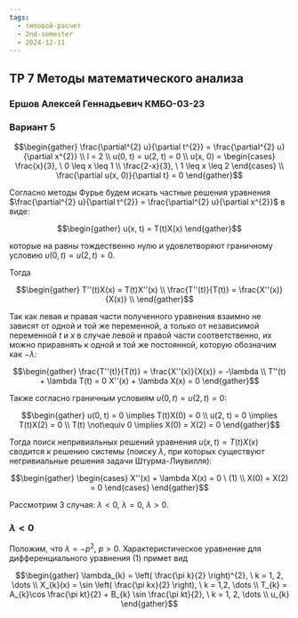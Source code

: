 ```yaml
---
tags:
  - типовой-расчет
  - 2nd-semester
  - 2024-12-11
---
```


## ТР 7 Методы математического анализа

### Ершов Алексей Геннадьевич КМБО-03-23

### Вариант 5

$$\begin{gather}
\frac{\partial^{2} u}{\partial t^{2}} = \frac{\partial^{2} u}{\partial x^{2}} \\
l = 2 \\
u(0, t) = u(2, t) = 0 \\
u(x, 0) = \begin{cases}
\frac{x}{3}, \ 0 \leq x \leq 1 \\
\frac{2-x}{3}, \ 1 \leq x \leq 2
\end{cases} \\
\frac{\partial u(x, 0)}{\partial t} = 0
\end{gather}$$

Согласно методы Фурье будем искать частные решения уравнения $\frac{\partial^{2} u}{\partial t^{2}} = \frac{\partial^{2} u}{\partial x^{2}}$ в виде:

$$\begin{gather}
u(x, t) = T(t)X(x)
\end{gather}$$

которые на равны тождественно нулю и удовлетворяют граничному условию $u(0, t) = u(2, t) = 0$.

Тогда 

$$\begin{gather}
T''(t)X(x) = T(t)X''(x) \\
\frac{T''(t)}{T(t)} = \frac{X''(x)}{X(x)} \\
\end{gather}$$

Так как левая и правая части полученного уравнения взаимно не зависят от одной и той же переменной, а только от независимой переменной $t$ и $x$ в случае левой и правой части соответственно, их можно приравнять к одной и той же постоянной, которую обозначим как $-\lambda$:

$$\begin{gather}
\frac{T''(t)}{T(t)} = \frac{X''(x)}{X(x)} = -\lambda \\
T''(t) + \lambda T(t) = 0
X''(x) + \lambda X(x) = 0
\end{gather}$$

Также согласно граничным условиям $u(0, t) = u(2, t) = 0$:

$$\begin{gather}
u(0, t) = 0 \implies T(t)X(0) = 0 \\
u(2, t) = 0 \implies T(t)X(2) = 0 \\
T(t) \not\equiv 0 \implies X(0) = X(2) = 0
\end{gather}$$

Тогда поиск непривиальных решений уравнения $u(x, t) = T(t)X(x)$ сводится к решению системы (поиску $\lambda$, при которых существуют негривиальные решения задачи Штурма-Лиувилля):

$$\begin{gather}
\begin{cases}
X''(x) + \lambda X(x) = 0 \ (1) \\
X(0) = X(2) = 0
\end{cases}
\end{gather}$$

Рассмотрим 3 случая: $\lambda < 0, \ \lambda = 0, \ \lambda > 0$.

### $\lambda<0$

Положим, что $\lambda = -p^{2}, \ p>0$. Характеристическое уравнение для дифференциального уравнения (1) примет вид

$$\begin{gather}
\lambda_{k} = \left( \frac{\pi k}{2} \right)^{2}, \ k = 1, 2, \dots \\
X_{k}(x) = \sin \left( \frac{\pi kx}{2} \right), \ k = 1,2, \dots \\
T_{k} = A_{k}\cos \frac{\pi kt}{2} + B_{k} \sin \frac{\pi kt}{2}, \ k = 1, 2, \dots \\
u_{k}
\end{gather}$$